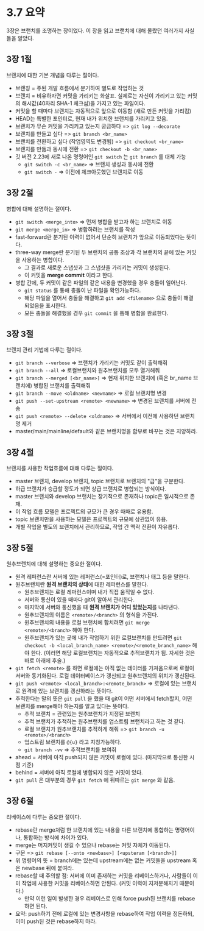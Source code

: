 # 3.7 요약

3장은 브랜치를 조명하는 장이었다.
이 장을 읽고 브랜치에 대해 몰랐던 여러가지 사실들을 알았다.

## 3장 1절
브랜치에 대한 기본 개념을 다루는 절이다.

- 브랜칭 = 주된 개발 흐름에서 분기하여 별도로 작업하는 것
- 브랜치 = 비유하자면 커밋을 가리키는 화살표. 실제로는 자신이 가리키고 있는 커밋의 해시값(40자리 SHA-1 체크섬)을 가지고 있는 파일이다.
- 커밋을 할 때마다 브랜치는 자동적으로 앞으로 이동함 (새로 만든 커밋을 가리킴)
- HEAD는 특별한 포인터로, 현재 내가 위치한 브랜치를 가리키고 있음.
- 브랜치가 무슨 커밋을 가리키고 있는지 궁금하다 => `git log --decorate`
- 브랜치를 만들고 싶다 => `git branch <br_name>`
- 브랜치를 전환하고 싶다 (작업영역도 변경됨) => `git checkout <br_name>`
- 브랜치를 만듦과 동시에 전환 => `git checkout -b <br_name>`
- 깃 버전 2.23에 새로 나온 명령어인 `git switch` 는 `git branch` 를 대체 가능
   - `git switch -c <br_name>` => 브랜치 생성과 동시에 전환
   - `git switch -` => 이전에 체크아웃했던 브랜치로 이동

## 3장 2절
병합에 대해 설명하는 절이다.

- `git switch <merge_into>` => 먼저 병합을 받고자 하는 브랜치로 이동
- `git merge <merge_in>` => 병합하려는 브랜치를 작성
- fast-forward란 분기된 이력이 없어서 단순히 브랜치가 앞으로 이동되었다는 뜻이다.
- three-way merge란 분기된 두 브랜치의 공통 조상과 각 브랜치의 끝에 있는 커밋을 사용하는 병합이다.
   - 그 결과로 새로운 스냅샷과 그 스냅샷을 가리키는 커밋이 생성된다.
   - 이 커밋을 **merge commit** 이라고 한다.
- 병합 간에, 두 커밋이 같은 파일의 같은 내용을 변경했을 경우 충돌이 일어난다.
   - `git status` 를 통해 충돌이 난 파일을 확인가능하다.
   - 해당 파일을 열어서 충돌을 해결하고 `git add <filename>` 으로 충돌이 해결되었음을 표시한다.
   - 모든 충돌을 해결했을 경우 `git commit` 을 통해 병합을 완료한다.

## 3장 3절
브랜치 관리 기법에 다루는 절이다.

- `git branch --verbose` => 브랜치가 가리키는 커밋도 같이 출력해줘
- `git branch --all` => 로컬브랜치와 원추브랜치를 모두 열거해줘
- `git branch --merged [<br_name>]` => 현재 위치한 브랜치에 (혹은 br_name 브랜치에) 병합된 브랜치를 출력해줘
- `git branch --move <oldname> <newname>` => 로컬 브랜치명 변경
- `git push --set-upstream <remote> <newname>` => 변경된 브랜치를 서버에 전송
- `git push <remote> --delete <oldname>` => 서버에서 이전에 사용하던 브랜치명 제거
- master/main/mainline/default와 같은 브랜치명을 함부로 바꾸는 것은 지양하라.

## 3장 4절
브랜치를 사용한 작업흐름에 대해 다루는 절이다.

- master 브랜치, develop 브랜치, topic 브랜치로 브랜치의 "급"을 구분한다.
- 하급 브랜치가 승급할 정도가 되면 상급 브랜치로 병합되는 방식이다.
- master 브랜치와 develop 브랜치는 장기적으로 존재하나 topic은 일시적으로 존재.
- 이 작업 흐름 모델은 프로젝트의 규모가 큰 경우 때때로 유용함.
- topic 브랜치만을 사용하는 모델은 프로젝트의 규모에 상관없이 유용.
- 개별 작업을 별도의 브랜치에서 관리하므로, 작업 간 맥락 전환이 자유롭다.

## 3장 5절
원추브랜치에 대해 설명하는 중요한 절이다.

- 원격 레퍼런스란 서버에 있는 레퍼런스(=포인터)로, 브랜치나 태그 등을 말한다.
- 원추브랜치란 **원격 브랜치의 상태**에 대한 레퍼런스를 말한다.
   - 원추브랜치는 로컬 레퍼런스이며 내가 직접 움직일 수 없다.
   - 서버와 통신이 있을 때마다 git이 알아서 관리한다.
   - 마지막에 서버와 통신했을 때 **원격 브랜치가 어디 있었는지**를 나타낸다.
   - 원추브랜치의 이름은 `<remote>/<branch>` 의 형식을 가진다.
   - 원추브랜치의 내용을 로컬 브랜치에 합치려면 `git merge <remote>/<branch>` 해야 한다.
   - 원추브랜치가 있는 곳에 내가 작업하기 위한 로컬브랜치를 만드려면 `git checkout -b <local_branch_name> <remote>/<remote_branch_name>` 해야 한다. (이러면 해당 로컬브랜치는 자동적으로 추적브랜치가 됨. 자세한 것은 바로 아래에 후술.)
- `git fetch <remote>` 를 하면 로컬에는 아직 없는 데이터를 가져옴으로써 로컬이 서버와 동기화된다. 로컬 데이터베이스가 갱신되고 원추브랜치의 위치가 갱신된다.
- `git push <remote> <local_branch>:<remote_branch>` => 로컬에 있는 브랜치로 원격에 있는 브랜치를 갱신하라는 뜻이다.
- 추적한다는 말의 뜻은 `git pull` 을 했을 때 git이 어떤 서버에서 fetch할지, 어떤 브랜치를 merge해야 하는지를 알고 있다는 뜻이다.
   - 추적 브랜치 = 관련있는 원추브랜치가 지정된 브랜치
   - 추적 브랜치가 추적하는 원추브랜치를 업스트림 브랜치라고 하는 것 같다.
   - 로컬 브랜치가 원추브랜치를 추적하게 해줘 => `git branch -u <remote>/<branch>`
   - 업스트림 브랜치를 `@{u}` 라고 지칭가능하다.
   - `git branch -vv` => 추적브랜치를 보여줘
- ahead = 서버에 아직 push되지 않은 커밋이 로컬에 있다. (마지막으로 통신한 시점 기준)
- behind = 서버에 아직 로컬에 병합되지 않은 커밋이 있다.
- `git pull` 은 대부분의 경우 `git fetch` 에 뒤따르는 `git merge` 와 같음.

## 3장 6절
리베이스에 다루는 중요한 절이다.

- rebase란 merge처럼 한 브랜치에 있는 내용을 다른 브랜치에 통합하는 명령어이나, 통합하는 방식에 차이가 있다.
- merge는 머지커밋이 생길 수 있으나 rebase는 커밋 자체가 이동된다.
- 구문 => `git rebase [--onto <newbase>] [<upsteram [<branch>]]`
- 위 명령어의 뜻 = branch에는 있는데 upstream에는 없는 커밋들을 upstream 혹은 newbase 뒤에 붙여라.
- rebase할 때 주의할 점: 서버에 이미 존재하는 커밋을 리베이스하거나, 사람들이 이미 작업에 사용한 커밋을 리베이스하면 안된다. (커밋 이력이 지저분해지기 때문이다.)
   - 만약 이런 일이 발생한 경우 리베이스로 인해 force push된 브랜치를 rebase하면 된다.
- 요약: push하기 전에 로컬에 있는 변경사항을 rebase하여 작업 이력을 정돈하되, 이미 push된 것은 rebase하지 마라.